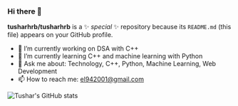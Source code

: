 ### Hi there 👋


**tusharhrb/tusharhrb** is a ✨ _special_ ✨ repository because its `README.md` (this file) appears on your GitHub profile.
<!-- Here are some ideas to get you started: -->

- 🔭 I’m currently working on DSA with C++
- 🌱 I’m currently learning C++ and machine learning with Python 
- 💬 Ask me about: Technology, C++, Python, Machine Learning, Web Development
- 📫 How to reach me: el942001@gmail.com
<!-- - ⚡ Fun fact:  -->

![Tushar's GitHub stats](https://github-readme-stats.vercel.app/api?username=tusharhrb&theme=onedark&show_icons=true)

<!-- - 😄 Pronouns:  -->
<!-- - 👯 I’m looking to collaborate on  -->
<!-- - 🤔 I’m looking for help with ... -->
